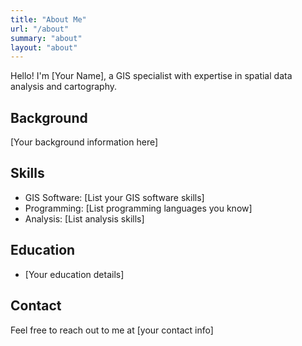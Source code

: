 ```yaml
---
title: "About Me"
url: "/about"
summary: "about"
layout: "about"
---
```


Hello! I'm [Your Name], a GIS specialist with expertise in spatial data analysis and cartography.

## Background
[Your background information here]

## Skills
- GIS Software: [List your GIS software skills]
- Programming: [List programming languages you know]
- Analysis: [List analysis skills]

## Education
- [Your education details]

## Contact
Feel free to reach out to me at [your contact info]